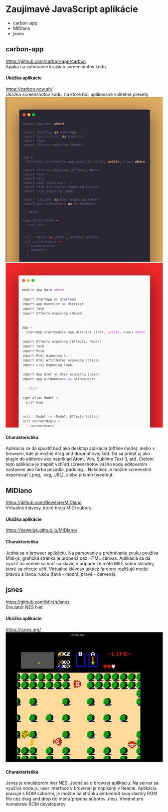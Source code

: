 # Zaujímavé JavaScript aplikácie

<ul>
<li> carbon-app </li>
<li> MIDIano </li>
<li> jsnes </li>
</ul>

## carbon-app
https://github.com/carbon-app/carbon<br>
Appka na vytváranie krajších screenshotov kódu.
#### Ukážka aplikácie
https://carbon.now.sh/<br>
Ukážka screenshotov kódu, na ktoré boli aplikované voliteľné presety.
![Carbon ukážka 1](images/carbon1.png)
![Carbon ukážka 2](images/carbon2.png)
#### Charakteristika
Aplikácia sa dá spustiť buď ako desktop aplikácia (offline mode), alebo v browseri, kde je možné drag and dropnúť svoj kód. Dá sa pridať aj ako plugin do editorov ako napríklad Atom, Vim, Sublime Text 3, atď. Cieľom tejto aplikácie je zlepšiť vzhľad screenshotov vášho kódu editovaním nastavení ako farba pozadia, padding... Nakoniec je možné screenshot exportovať (.png, .svg, URL), alebo priamo tweetnuť.

## MIDIano
https://github.com/Bewelge/MIDIano<br>
Virtuálne klávesy, ktoré hrajú MIDI súbory.

#### Ukážka aplikácie
https://bewelge.github.io/MIDIano/

#### Charakteristika
Jedná sa o browser aplikáciu. Na parsovanie a prehrávanie zvuku používa Midi-js, grafická stránka je urobená cez HTML canvas. Aplikácia sa dá využiť na učenie sa hrať na klavír, v prípade že máte MIDI súbor skladby, ktorú sa chcete učiť. Virtuálne klávesy taktiež farebne rozlišujú medzi pravou a ľavou rukou (ľavá - modrá, pravá - červená).

## jsnes
https://github.com/bfirsh/jsnes<br>
Emulátor NES hier.

#### Ukážka aplikácie
https://jsnes.org/
![Jsnes ukážka](images/jsnes1.png)

#### Charakteristika
Jsnes je emulátorom hier NES. Jedná sa o browser aplikáciu. Na server sa využíva node.js, user interface v browseri je napísaný v Reacte. Aplikácia pracuje s ROM súbormi, je možné na stránku embednúť svoj vlastný ROM file cez drag and drop do menu(prípona súborov .nes). Vhodné pre homebrew ROM developerov.
